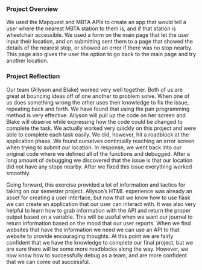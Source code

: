 ### __Project Overview__
We used the Mapquest and MBTA APIs to create an app that would tell a user where the nearest MBTA station to them is, and if that station is wheelchair accessible. We used a form on the main page that let the user input their location, and on submitting sent them to a page that showed the details of the nearest stop, or showed an error if there was no stop nearby. This page also gives the user the option to go back to the main page and try another location. 

### __Project Reflection__
Our team (Allyson and Blake) worked very well together. Both of us are great at bouncing ideas off of one another to problem solve. When one of us does something wrong the other uses their knowledge to fix the issue, repeating back and forth. We have found that using the pair programming method is very effective. Allyson will pull up the code on her screen and Blake will observe while expressing how the code could be changed to complete the task. We actually worked very quickly on this project and were able to complete each task easily. We did, however, hit a roadblock at the application phase. We found ourselves continually reaching an error screen when trying to submit our location. In response, we went back into our original code where we defined all of the functions and debugged. After a long amount of debugging we discovered that the issue is that our location did not have any stops nearby. After we fixed this issue everything worked smoothly.

Going forward, this exercise provided a lot of information and tactics for taking on our semester project. Allyson’s HTML experience was already an asset for creating a user interface, but now that we know how to use flask we can create an application that our user can interact with. It was also very helpful to learn how to grab information with the API and return the proper output based on a variable. This will be useful when we want our journal to return information based on the mood that our user reports. When we find websites that have the information we need we can use an API to that website to provide encouraging thoughts. At this point we are fairly confident that we have the knowledge to complete our final project, but we are sure there will be some more roadblocks along the way. However, we now know how to successfully debug as a team, and are more confident that we can come out successful.
